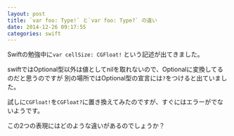 ```yaml
---
layout: post
title: `var foo: Type!` と`var foo: Type?` の違い
date: 2014-12-26 09:17:55
categories: swift
---
```

<p>Swiftの勉強中に<code>var cellSize: CGFloat!</code> という記述が出てきました。</p>

<p>swiftではOptional型以外は値としてnilを取れないので、Optionalに変換してるのだと思うのですが
別の場所ではOptional型の宣言には<code>?</code>をつけると出ていました。</p>

<p>試しに<code>CGFloat!</code>を<code>CGFloat?</code>に置き換えてみたのですが、すぐにはエラーがでないようです。</p>

<p>この2つの表現にはどのような違いがあるのでしょうか？</p>
